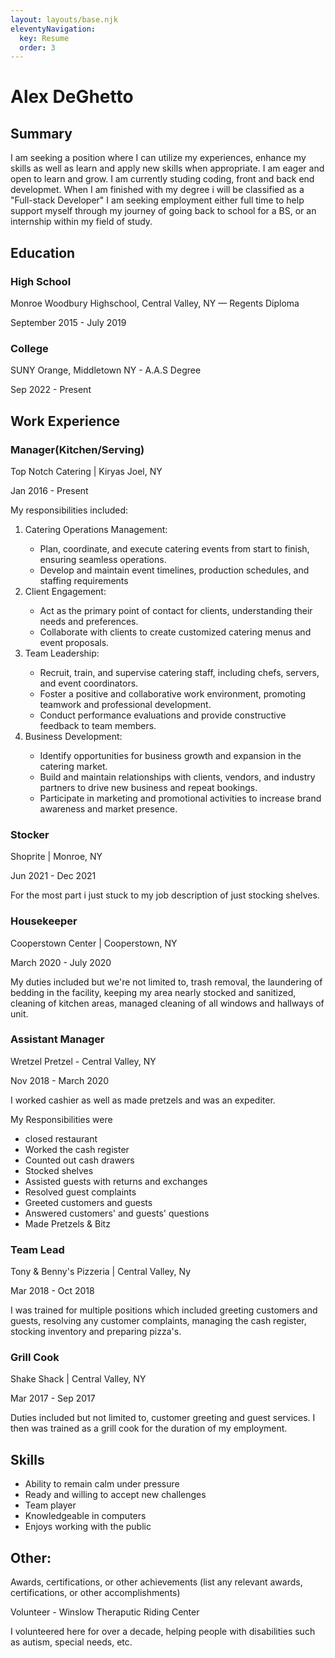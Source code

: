 ```yaml
---
layout: layouts/base.njk
eleventyNavigation:
  key: Resume
  order: 3
---
```

<!DOCTYPE html>
<html lang="en">
<head>
    <meta charset="UTF-8">
    <meta name="viewport" content="width=device-width, initial-scale=1.0">
    <title>Alex's Portfolio</title>
    <link rel="stylesheet" href="../styles/style.css">
</head>
<body>
    <h1>Alex DeGhetto</h1>
    <h2>Summary</h2>
        <p>I am seeking a position where I can utilize my experiences, enhance my skills as well as learn and apply new skills when appropriate.  I am eager and open to learn and grow. I am currently studing coding, front and back end developmet. When I am finished with my degree i will be classified as a "Full-stack Developer" I am seeking employment either full time to help support myself through my journey of going back to school for a BS, or an internship within my field of study.</p>
    <h2>Education</h2>
        <h3>High School</h3>
            <p>Monroe Woodbury Highschool, Central Valley, NY — Regents Diploma</p>
            <p>September 2015 - July 2019</p>
        <h3>College</h3>
            <p>SUNY Orange, Middletown NY - A.A.S Degree</p>
            <p>Sep 2022 - Present</p>
    <h2>Work Experience</h2>
        <h3> Manager(Kitchen/Serving) </h3>
            <p>Top Notch Catering | Kiryas Joel, NY</p>
            <p>Jan 2016 - Present</p>
            <p>My responsibilities included:</p>
            <ol>
                <li>Catering Operations Management:</li>
                <ul>
                    <li>Plan, coordinate, and execute catering events from start to finish, ensuring seamless operations.</li>
                    <li>Develop and maintain event timelines, production schedules, and staffing requirements</li>
                </ul>
                <li>Client Engagement:</li>
                <ul>
                    <li>Act as the primary point of contact for clients, understanding their needs and preferences.</li>
                    <li>Collaborate with clients to create customized catering menus and event proposals.</li>
                </ul>
                <li>Team Leadership:</li>
                <ul>
                    <li>Recruit, train, and supervise catering staff, including chefs, servers, and event coordinators.</li>
                    <li>Foster a positive and collaborative work environment, promoting teamwork and professional development.</li>
                    <li>Conduct performance evaluations and provide constructive feedback to team members.</li>
                </ul>
                <li>Business Development:</li>
                <ul>
                    <li>Identify opportunities for business growth and expansion in the catering market.</li>
                    <li>Build and maintain relationships with clients, vendors, and industry partners to drive new business and repeat bookings.</li>
                    <li>Participate in marketing and promotional activities to increase brand awareness and market presence.</li>
                </ul>
            </ol>
        <h3>Stocker</h3>
            <p>Shoprite | Monroe, NY</p>
            <p>Jun 2021 - Dec 2021</p>
            <p>For the most part i just stuck to my job description of just stocking shelves.</p>
        <h3>Housekeeper</h3>
            <p>Cooperstown Center | Cooperstown, NY</p>
            <p>March 2020 - July 2020</p>
            <p>My duties included but we're not limited to, trash removal, the laundering of bedding in the facility, keeping my area nearly stocked and sanitized, cleaning of kitchen areas, managed cleaning of all windows and hallways of unit.</p>
        <h3>Assistant Manager</h3>
            <p>Wretzel Pretzel - Central Valley, NY</p>
            <p>Nov 2018 - March 2020</p>
            <p>I worked cashier as well as made pretzels and was an expediter.</p>
            <p>My Responsibilities were</p>
            <ul>
                <li>closed restaurant</li>
                <li>Worked the cash register</li>
                <li>Counted out cash drawers</li>
                <li>Stocked shelves</li>
                <li>Assisted guests with returns and exchanges</li>
                <li>Resolved guest complaints</li>
                <li>Greeted customers and guests</li>
                <li>Answered customers' and guests' questions</li>
                <li>Made Pretzels & Bitz</li>
            </ul>
        <h3>Team Lead</h3>
            <p>Tony & Benny's Pizzeria | Central Valley, Ny</p>
            <p>Mar 2018 - Oct 2018</p>
            <p>I was trained for multiple positions which included greeting customers and guests,
                resolving any customer complaints, managing the cash register, stocking inventory and preparing pizza's.</p>
        <h3>Grill Cook</h3>
            <p>Shake Shack | Central Valley, NY</p>
            <p>Mar 2017 - Sep 2017</p>
            <p>Duties included but not limited to, customer greeting and guest services.  I then was trained as a grill cook for the duration of my employment.</p>
    <h2>Skills</h2>
    <ul>
        <li>Ability to remain calm under pressure </li>
        <li>Ready and willing to accept new challenges </li>
        <li>Team player</li>
        <li>Knowledgeable in computers</li>
        <li>Enjoys working with the public</li>
    </ul>
    <h2>Other:</h2>
    <p>Awards, certifications, or other achievements (list any relevant awards, certifications, or other accomplishments)</p>
    <p>Volunteer - Winslow Theraputic Riding Center</p>
    <p>I volunteered here for over a decade, helping people with disabilities such as autism, special needs, etc.</p>
</body>
</html>
